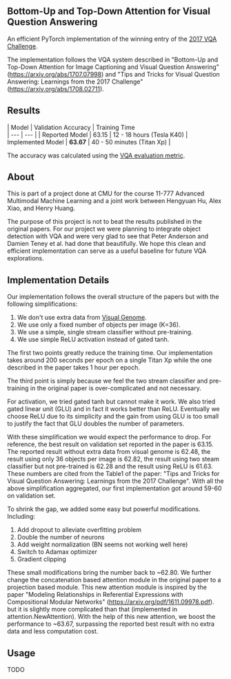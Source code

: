 ## Bottom-Up and Top-Down Attention for Visual Question Answering

An efficient PyTorch implementation of the winning entry of the [2017 VQA Challenge](http://www.visualqa.org/roe_2017.html).

The implementation follows the VQA system described in "Bottom-Up and
Top-Down Attention for Image Captioning and Visual Question Answering"
(https://arxiv.org/abs/1707.07998) and "Tips and Tricks for Visual
Question Answering: Learnings from the 2017 Challenge"
(https://arxiv.org/abs/1708.02711).

## Results

| Model | Validation Accuracy | Training Time  
| --- | --- |
| Reported Model | 63.15 | 12 - 18 hours (Tesla K40)
| Implemented Model | **63.67** | 40 - 50 minutes (Titan Xp) |

The accuracy was calculated using the [VQA evaluation metric](http://www.visualqa.org/evaluation.html).

## About

This is part of a project done at CMU for the course 11-777
Advanced Multimodal Machine Learning and a joint work between Hengyuan Hu,
Alex Xiao, and Henry Huang.

The purpose of this project is not to beat the results published in the original papers.
For our project we were planning to integrate object
detection with VQA and were very glad to see that Peter Anderson and
Damien Teney et al. had done that beautifully. We hope this clean and
efficient implementation can serve as a useful baseline for future VQA
explorations.

## Implementation Details

Our implementation follows the overall structure of the papers but with
the following simplifications:

1. We don't use extra data from [Visual Genome](http://visualgenome.org/).
2. We use only a fixed number of objects per image (K=36).
3. We use a simple, single stream classifier without pre-training.
4. We use simple ReLU activation instead of gated tanh.

The first two points greatly reduce the training time. Our
implementation takes around 200 seconds per epoch on a single Titan Xp while
the one described in the paper takes 1 hour per epoch.

The third point is simply because we feel the two stream classifier
and pre-training in the original paper is over-complicated and not
necessary.

For activation, we tried gated tanh but cannot make it work. We also
tried gated linear unit (GLU) and in fact it works better than
ReLU. Eventually we choose ReLU due to its simplicity and the gain
from using GLU is too small to justify the fact that GLU doubles the
number of parameters.

With these simplification we would expect the performance to drop. For
reference, the best result on validation set reported in the paper is
63.15. The reported result without extra data from visual genome is
62.48, the result using only 36 objects per image is 62.82, the result
using two steam classifier but not pre-trained is 62.28 and the result
using ReLU is 61.63. These numbers are cited from the Table1 of the
paper: "Tips and Tricks for Visual Question Answering: Learnings from
the 2017 Challenge". With all the above simplification aggregated, our
first implementation got around 59-60 on validation set.

To shrink the gap, we added some easy but powerful
modifications. Including:

1. Add dropout to alleviate overfitting problem
2. Double the number of neurons
3. Add weight normalization (BN seems not working well here)
4. Switch to Adamax optimizer
5. Gradient clipping

These small modifications bring the number back to ~62.80.  We further
change the concatenation based attention module in the original paper
to a projection based module. This new attention module is inspired by
the paper "Modeling Relationships in Referential Expressions with
Compositional Modular Networks"
(https://arxiv.org/pdf/1611.09978.pdf).  but it is slightly more
complicated than that (implemented in attention.NewAttention).  With
the help of this new attention, we boost the performance to ~63.67,
surpassing the reported best result with no extra data and less
computation cost.

## Usage

TODO
